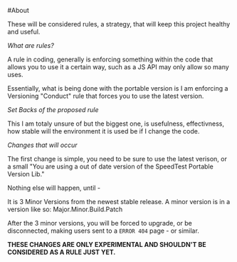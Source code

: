 #About

These will be considered rules, a strategy, that will keep this project healthy and useful. 

*What are rules?*

A rule in coding, generally is enforcing something within the code that allows you to use it a certain way, such as a JS API may only allow so many uses. 

Essentially, what is being done with the portable version is I am enforcing a Versioning "Conduct" rule that forces you to use the latest version. 

*Set Backs of the proposed rule*

This I am totaly unsure of but the biggest one, is usefulness, effectivness, how stable will the environment it is used be if I change the code. 

*Changes that will occur*

The first change is simple, you need to be sure to use the latest verison, or a small "You are using a out of date version of the SpeedTest Portable Version Lib."

Nothing else will happen, until - 

It is 3 Minor Versions from the newest stable release. A minor version is in a version like so: Major.Minor.Build.Patch

After the 3 minor versions, you will be forced to upgrade, or be disconnected, making users sent to a `ERROR 404` page - or similar. 

**THESE CHANGES ARE ONLY EXPERIMENTAL AND SHOULDN'T BE CONSIDERED AS A RULE JUST YET.**


